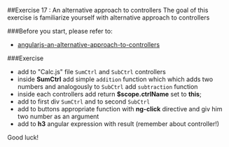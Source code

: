 ##Exercise 17 : An alternative approach to controllers
The goal of this exercise is familiarize yourself with alternative approach to controllers

###Before you start, please refer to:
* [angularjs-an-alternative-approach-to-controllers](https://egghead.io/lessons/angularjs-an-alternative-approach-to-controllers)

###Exercise
* add to "Calc.js" file ```SumCtrl``` and ```SubCtrl``` controllers
* inside **SumCtrl** add  simple ```addition``` function which which adds two numbers and analogously to ```SubCtrl``` add ```subtraction``` function
* inside each controllers add return **$scope.ctrlName** set to **this**;
* add to first div ```SumCtrl``` and to second ```SubCtrl```
* add to buttons appropriate function with **ng-click** directive and giv him two number as an argument
* add to **h3** angular expression with result (remember about controller!)

Good luck!
